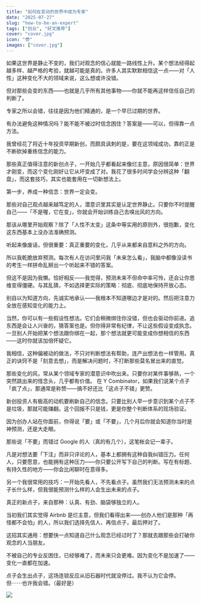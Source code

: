 ```yaml
---
title: "如何在变动的世界中成为专家"
date: "2025-07-27"
slug: "how-to-be-an-expert"
tags: ["创业", "好文推荐"]
cover: "cover.jpg"
icon: "😎"
images: ["cover.jpg"]
---
```

如果这世界是静止不变的，我们对观念的信心就能一路线性上升。某个想法经得起越多样、越严格的考验，就越可能是真的。许多人其实默默相信这一点——对「人性」这种变化不大的领域来说，这么想或许没错。



但对那些会变的东西——也就是几乎所有其他事物——你就不能再这样信任自己的判断了。



专家之所以会错，往往是因为他们精通的，是一个早已过期的世界。



有办法避免这种情况吗？能不能不被过时信念困住？答案是——可以，但得靠一点方法。



我曾经花了将近十年投资早期新创，而颇具讽刺的是，要在这领域成功，靠的正是不断砍掉重练信念的能力。



那些真正值得注意的新创点子，一开始几乎都看起来像烂主意，原因很简单：世界才刚变，而这个变化刚好让它从坏变成了对。我花了很多时间学会分辨这种「翻盘」，而这套技巧，其实也能套用在一切新想法上。



第一步，养成一种信念：世界一定会变。



那些对自己观点越来越笃定的人，潜意识里其实是认定世界静止。只要你不时提醒自己——「不是喔，它在变」，你就会开始训练自己去嗅出风的方向。



那该从哪里开始观察？除了「人性不太变」这条中等实用的原则外，很抱歉，变化这东西基本上没办法准确预测。



听起来像废话，但很重要：真正重要的变化，几乎从来都来自意料之外的方向。



所以我乾脆放弃预测。每次有人在访问里问我「未来怎么看」，我脑中都像没读书的考生一样拼命乱掰出一个听起来不错的答案。



但这不是因为我懒。恰好相反——我觉得，预测未来不但命中率可怜，还会让你思维变得僵硬。与其乱猜，不如选择更实际的策略：彻底、彻底地保持开放心态。



别自以为知道方向，先诚实地承认——我根本不知道哪边才是对的。然后把注意力全放在感知变化的能力上。



当然，你可以有一些假设性想法。它们会稍微绑住你没错，但也会驱动你前进。追东西是会让人兴奋的，猜答案也是。但你得非常有纪律，不让这些假设变成执念。
一旦别人开始把某个想法跟你绑在一起，那个想法就更可能变成你想相信的东西——这时你就该加倍怀疑它。



我相信，这种偏被动的做法，不只对判断想法有帮助，连产出想法也一样管用。真正的诀窍不是「刻意去想」，而是解决问题时，不打断那些莫名冒出来的直觉。



那些变化的风，常从某个领域专家的潜意识中吹出来。只要你对某件事够熟，一个突然跳出来的怪念头，几乎都有价值。
在 Y Combinator，如果我们说某个点子「疯了点」，那通常是称赞——搞不好还比「这点子不错」更赞。



新创投资人有极高的动机要刷新自己的信念。只要比别人早一步意识到某个点子不是垃圾，那就可能赚翻。这个回报不只是钱，更是你整个判断体系的现场验证。



因为创办人站在你面前，你得说「要」或「不要」，几个月后你就会知道你当时是神预测，还是大走眼。



那些说「不要」而错过 Google 的人（真的有几个），这笔帐会记一辈子。



凡是对想法要「下注」而非只评论的人，基本上都拥有这种自我纠错压力。任何人，只要愿意，也能拥有这种压力——你只要公开写下自己的判断。写在有标题、有持久性的地方——你会比闲聊时在意得多。



另一个我很常用的技巧：一开始先看人，不先看点子。虽然我们无法预测未来的点子长什么样，但我很能预测什么样的人会生出未来的点子。



真正的新点子，来自那种：认真、有劲、脑袋够独立的人。



当初我们其实觉得 Airbnb 是烂主意，但我们看得出来——创办人他们是那种「再怪都不会怕」的人，所以我们选择先信人、再信点子，最后押对了。



这招其实通用：想要快一点知道自己什么观念已经过时了？那就去跟那些会打破你观念的人当朋友。



不被自己的专业反困住，已经够难了，而未来只会更难。因为变化不是加速了——变化一直都在加速。



点子会生出点子，这场连锁反应从旧石器时代就没停过。我不认为它会停。
但⋯⋯也许我会错。（最好是）




![](https://prod-files-secure.s3.us-west-2.amazonaws.com/112d0858-5090-4d34-a606-b75eb8d65fd2/46476355-9cf3-4e99-9b7a-3531bc426380/1000202064.png?X-Amz-Algorithm=AWS4-HMAC-SHA256&X-Amz-Content-Sha256=UNSIGNED-PAYLOAD&X-Amz-Credential=ASIAZI2LB466W4TMCFYQ%2F20251011%2Fus-west-2%2Fs3%2Faws4_request&X-Amz-Date=20251011T142854Z&X-Amz-Expires=3600&X-Amz-Security-Token=IQoJb3JpZ2luX2VjEG0aCXVzLXdlc3QtMiJGMEQCID4zfdscwNAibSuEjHbYz5EF9J%2Fh%2Fnxr%2BqMIsyWzbwcLAiAxqrdhFfCWMH7I5tJMHzWdesufPUgtsWkfLDLnSbMOUir%2FAwgWEAAaDDYzNzQyMzE4MzgwNSIM5Oa4SeYarIYv98O5KtwD9UZJT6XZop0lq%2FmcxliPaf4Xuw8sPoof%2FRIVzoNvPoP3F30eFb5ri53TzKk%2FcwWIL2AcLjeBQGstL8D31IZTb%2BAk6zjQxwj9RGZjzHHKoOV%2FDA3L1yijWF%2F3r1pVgekvrGZo%2FwSlkxqTv%2FjiuahfM9QJ6H98jnphgODNslOdTTKhSuPNynlcJWbf9EAeb5VHAfuvEQdJ9gIO50El%2BSjk72ad17R7Xkd%2FEign52cBEIcpZTOVkgMQ41C2GyMHa6aeV9InDXZodKCrgy1UC8gY6%2F%2B%2Bv8uPbpYJfGKTA1wHLD94WUi5DEA4V6ZIZJOgGYS9sIvgDmyqoj6z5piIpW%2F3qODw3U6rEA8Boh7ZbNVlXhjkqvmgNH0cdypecWzyxG6WEKAXzQ6wO9eM1dHW7cPgMGNN4Y2B9%2FHCWveA7JaN5zGt0mJDZ2GCTX8W1IjJFDcRg5A0TBVD6vy8tcp9ihkNqbQfyHIGY6KDEJcBjcE9kv7BIuz9Zpzlv5ZbKCj3jnKZ5SoAmnskwEHBmt5I7xu1oef9ioN2mYyKp9rpTa2zcI435MJGMwH8OMiAZY4m1lusS8QZNwUCEK2NsFRWcY8Kuhrt0eQPh53WdxUW2lTyL7FZ0nIuDAQqm2TnZCQwx6SpxwY6pgE8sCIHXlyxr2gZWKatPNqDXKuvSl%2FOziT6eV9Fu1fyDFwOTsFS3rsewUmUWLj5vFkChSIsN2OBwEXlFoT4bnMvdbC84Wo6v6h3tfoFgNKBeTajErclBiwU4HtxCMSmem4pP0Ej5ELU1oPSprtFm4urP8J6FmvlVcSaq%2FbnWFeEqf9x2Li0sd%2BLPDJ1qAQ3Snntd6gA8gZN5Lda4VEDrKLS5kS%2B49Dc&X-Amz-Signature=19c9a3c24e91afb7cca6040f6c32cc2356d9ebfcd87c18ba041456d828fb7496&X-Amz-SignedHeaders=host&x-amz-checksum-mode=ENABLED&x-id=GetObject)


